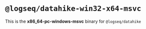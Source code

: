 # `@logseq/datahike-win32-x64-msvc`

This is the **x86_64-pc-windows-msvc** binary for `@logseq/datahike`
